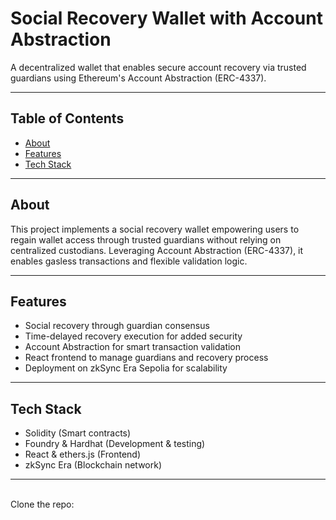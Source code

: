 # Social Recovery Wallet with Account Abstraction

A decentralized wallet that enables secure account recovery via trusted guardians using Ethereum's Account Abstraction (ERC-4337).

---

## Table of Contents

- [About](#about)
- [Features](#features)
- [Tech Stack](#tech-stack)


---

## About

This project implements a social recovery wallet empowering users to regain wallet access through trusted guardians without relying on centralized custodians. Leveraging Account Abstraction (ERC-4337), it enables gasless transactions and flexible validation logic.

---

## Features

- Social recovery through guardian consensus  
- Time-delayed recovery execution for added security  
- Account Abstraction for smart transaction validation  
- React frontend to manage guardians and recovery process  
- Deployment on zkSync Era Sepolia for scalability

---

## Tech Stack

- Solidity (Smart contracts)  
- Foundry & Hardhat (Development & testing)  
- React & ethers.js (Frontend)  
- zkSync Era (Blockchain network)  

---

\
Clone the repo:

